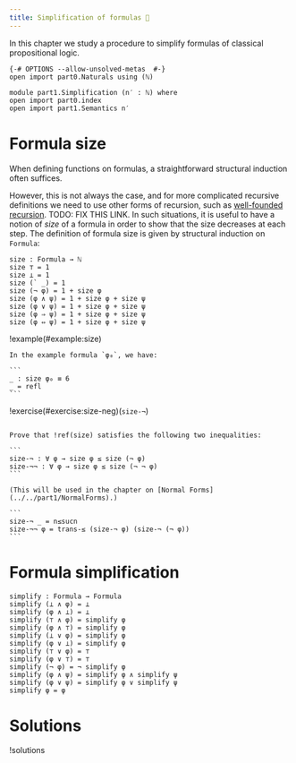```yaml
---
title: Simplification of formulas 🚧
---
```


In this chapter we study a procedure to simplify formulas of classical propositional logic.

```
{-# OPTIONS --allow-unsolved-metas  #-}
open import part0.Naturals using (ℕ)

module part1.Simplification (n′ : ℕ) where
open import part0.index
open import part1.Semantics n′
```

# Formula size

When defining functions on formulas,
a straightforward structural induction often suffices.
<!-- as in `props` [above](#occurring-propositions) -->
However, this is not always the case, and for more complicated recursive definitions
we need to use other forms of recursion,
such as [well-founded recursion](../../part0/wf). TODO: FIX THIS LINK.
In such situations, it is useful to have a notion of *size* of a formula in order to show that the size decreases at each step.
The definition of formula size is given by structural induction on `Formula`:

```
size : Formula → ℕ
size ⊤ = 1
size ⊥ = 1
size (` _) = 1
size (¬ φ) = 1 + size φ
size (φ ∧ ψ) = 1 + size φ + size ψ
size (φ ∨ ψ) = 1 + size φ + size ψ
size (φ ⇒ ψ) = 1 + size φ + size ψ
size (φ ⇔ ψ) = 1 + size φ + size ψ
```

!example(#example:size)
~~~~~~~~~~~~~~~~~~~~~~~~~~~~~~~~~
In the example formula `φ₀`, we have:

```
_ : size φ₀ ≡ 6
_ = refl
```
~~~~~~~~~~~~~~~~~~~~~~~~~~~~~~~~~

!exercise(#exercise:size-neg)(`size-¬`)
~~~~~~~~~~~~~~~~~~~~~~~~~~~~~~~~~

Prove that !ref(size) satisfies the following two inequalities:

```
size-¬ : ∀ φ → size φ ≤ size (¬ φ)
size-¬¬ : ∀ φ → size φ ≤ size (¬ ¬ φ)
```

(This will be used in the chapter on [Normal Forms](../../part1/NormalForms).)

~~~~~~~~~~~~~~~~~~~~~~~~~~~~~~~~~
~~~~~~~~~~~~~~~~~~~~~~~~~~~~~~~~~
```
size-¬ _ = n≤sucn
size-¬¬ φ = trans-≤ (size-¬ φ) (size-¬ (¬ φ)) 
```
~~~~~~~~~~~~~~~~~~~~~~~~~~~~~~~~~


# Formula simplification


```
simplify : Formula → Formula
simplify (⊥ ∧ φ) = ⊥
simplify (φ ∧ ⊥) = ⊥
simplify (⊤ ∧ φ) = simplify φ
simplify (φ ∧ ⊤) = simplify φ
simplify (⊥ ∨ φ) = simplify φ
simplify (φ ∨ ⊥) = simplify φ
simplify (⊤ ∨ φ) = ⊤
simplify (φ ∨ ⊤) = ⊤
simplify (¬ φ) = ¬ simplify φ
simplify (φ ∧ ψ) = simplify φ ∧ simplify ψ
simplify (φ ∨ ψ) = simplify φ ∨ simplify ψ
simplify φ = φ
```

# Solutions

!solutions
